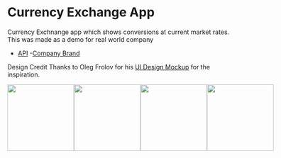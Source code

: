 # Currency Exchange App

Currency Exchnange app which shows conversions at current market rates.
This was made as a demo for real world company

- [API](https://api.exchangerate-api.com/v4/latest/)
-[Company Brand](http://monexcyprus.com/)

Design Credit 
Thanks to Oleg Frolov for his [UI Design Mockup](https://dribbble.com/shots/4816296-Stylish-Currency-Converter-iOS-app) for the inspiration.

<div align="center" style="display: flex; flex-direction:row; justify-content: space-around">
    <img src="/sreenshots/capture1.JPG" width="150px"/> 
    <img src="/sreenshots/capture2.JPG" width="150px"/>  
    <img src="/sreenshots/capture3.JPG" width="150px"/>  
    <img src="/sreenshots/capture4.JPG" width="150px"/>  
</div>




